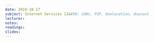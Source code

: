 ```yaml
---
date: 2019-10-17
subject: Internet Services II&#58; CDNs, P2P, Geolocation, Anycast
lecturer: 
notes: 
readings:
slides:
---
```

